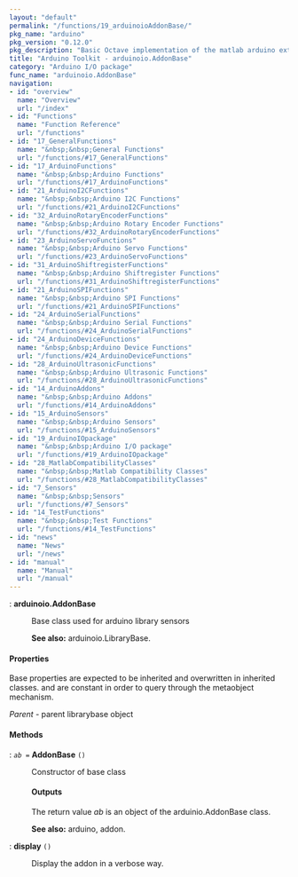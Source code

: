 ```yaml
---
layout: "default"
permalink: "/functions/19_arduinoioAddonBase/"
pkg_name: "arduino"
pkg_version: "0.12.0"
pkg_description: "Basic Octave implementation of the matlab arduino extension,  allowing communication to a programmed arduino board to control its  hardware."
title: "Arduino Toolkit - arduinoio.AddonBase"
category: "Arduino I/O package"
func_name: "arduinoio.AddonBase"
navigation:
- id: "overview"
  name: "Overview"
  url: "/index"
- id: "Functions"
  name: "Function Reference"
  url: "/functions"
- id: "17_GeneralFunctions"
  name: "&nbsp;&nbsp;General Functions"
  url: "/functions/#17_GeneralFunctions"
- id: "17_ArduinoFunctions"
  name: "&nbsp;&nbsp;Arduino Functions"
  url: "/functions/#17_ArduinoFunctions"
- id: "21_ArduinoI2CFunctions"
  name: "&nbsp;&nbsp;Arduino I2C Functions"
  url: "/functions/#21_ArduinoI2CFunctions"
- id: "32_ArduinoRotaryEncoderFunctions"
  name: "&nbsp;&nbsp;Arduino Rotary Encoder Functions"
  url: "/functions/#32_ArduinoRotaryEncoderFunctions"
- id: "23_ArduinoServoFunctions"
  name: "&nbsp;&nbsp;Arduino Servo Functions"
  url: "/functions/#23_ArduinoServoFunctions"
- id: "31_ArduinoShiftregisterFunctions"
  name: "&nbsp;&nbsp;Arduino Shiftregister Functions"
  url: "/functions/#31_ArduinoShiftregisterFunctions"
- id: "21_ArduinoSPIFunctions"
  name: "&nbsp;&nbsp;Arduino SPI Functions"
  url: "/functions/#21_ArduinoSPIFunctions"
- id: "24_ArduinoSerialFunctions"
  name: "&nbsp;&nbsp;Arduino Serial Functions"
  url: "/functions/#24_ArduinoSerialFunctions"
- id: "24_ArduinoDeviceFunctions"
  name: "&nbsp;&nbsp;Arduino Device Functions"
  url: "/functions/#24_ArduinoDeviceFunctions"
- id: "28_ArduinoUltrasonicFunctions"
  name: "&nbsp;&nbsp;Arduino Ultrasonic Functions"
  url: "/functions/#28_ArduinoUltrasonicFunctions"
- id: "14_ArduinoAddons"
  name: "&nbsp;&nbsp;Arduino Addons"
  url: "/functions/#14_ArduinoAddons"
- id: "15_ArduinoSensors"
  name: "&nbsp;&nbsp;Arduino Sensors"
  url: "/functions/#15_ArduinoSensors"
- id: "19_ArduinoIOpackage"
  name: "&nbsp;&nbsp;Arduino I/O package"
  url: "/functions/#19_ArduinoIOpackage"
- id: "28_MatlabCompatibilityClasses"
  name: "&nbsp;&nbsp;Matlab Compatibility Classes"
  url: "/functions/#28_MatlabCompatibilityClasses"
- id: "7_Sensors"
  name: "&nbsp;&nbsp;Sensors"
  url: "/functions/#7_Sensors"
- id: "14_TestFunctions"
  name: "&nbsp;&nbsp;Test Functions"
  url: "/functions/#14_TestFunctions"
- id: "news"
  name: "News"
  url: "/news"
- id: "manual"
  name: "Manual"
  url: "/manual"
---
```

<dl class="first-deftypefn">
<dt class="deftypefn" id="index-arduinoio_002eAddonBase"><span class="category-def">: </span><span><strong class="def-name">arduinoio.AddonBase</strong><a class="copiable-link" href='#index-arduinoio_002eAddonBase'></a></span></dt>
<dd><p>Base class used for arduino library sensors
</p>

<p><strong class="strong">See also:</strong> arduinoio.LibraryBase.
 </p></dd></dl>

<h4 class="subheading" id="Properties">Properties</h4>
<p>Base properties are expected to be inherited and overwritten in inherited classes.
 and are constant in order to query through the metaobject mechanism.
</p>
<p><var class="var">Parent</var> - parent librarybase object
</p>
<h4 class="subheading" id="Methods">Methods</h4>
<dl class="first-deftypefn">
<dt class="deftypefn" id="index-AddonBase"><span class="category-def">: </span><span><code class="def-type"><var class="var">ab</var> =</code> <strong class="def-name">AddonBase</strong> <code class="def-code-arguments">()</code><a class="copiable-link" href='#index-AddonBase'></a></span></dt>
<dd><p>Constructor of base class
</p>
<h4 class="subsubheading" id="Outputs">Outputs</h4>
<p>The return value <var class="var">ab</var> is an object of the arduinio.AddonBase class.
</p>

<p><strong class="strong">See also:</strong> arduino, addon.
 </p></dd></dl>

<dl class="first-deftypefn">
<dt class="deftypefn" id="index-display"><span class="category-def">: </span><span><strong class="def-name">display</strong> <code class="def-code-arguments">()</code><a class="copiable-link" href='#index-display'></a></span></dt>
<dd><p>Display the addon in a verbose way.
 </p></dd></dl>